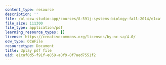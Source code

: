 ```yaml
---
content_type: resource
description: ''
file: /ol-ocw-studio-app/courses/8-591j-systems-biology-fall-2014/e1caf0d5f91fe859a8f98f7aed7551f2_cT855rpX8bc.pdf
file_size: 111300
file_type: application/pdf
learning_resource_types: []
license: https://creativecommons.org/licenses/by-nc-sa/4.0/
ocw_type: OCWFile
resourcetype: Document
title: 3play pdf file
uid: e1caf0d5-f91f-e859-a8f9-8f7aed7551f2
---
```

